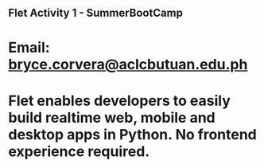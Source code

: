 ## Flet Activity 1 - SummerBootCamp

# Email: bryce.corvera@aclcbutuan.edu.ph

# Flet enables developers to easily build realtime web, mobile and desktop apps in Python. No frontend experience required.